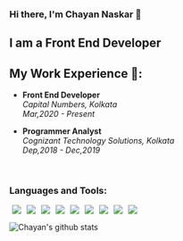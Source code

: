 
### Hi there, I'm Chayan Naskar 👋

  

## I am a Front End Developer

  

## My Work Experience 👷:

-  **Front End Developer**<br />  *Capital Numbers, Kolkata* <br /> *Mar,2020 - Present*

-  **Programmer Analyst**<br /> *Cognizant Technology Solutions, Kolkata* <br/> *Dep,2018 - Dec,2019*

  

<br  />

  

### Languages and Tools:

<img src="https://img.icons8.com/fluent/26/000000/visual-studio-code-2019.png" hspace="5" align="left"/>
<img src="https://img.icons8.com/color/26/000000/html-5.png" hspace="5" align="left"/>
<img src="https://img.icons8.com/color/26/000000/css3.png" hspace="5" align="left"/>
<img src="https://img.icons8.com/color/26/000000/sass.png" hspace="5" align="left"/>
<img src="https://img.icons8.com/color/26/000000/javascript.png" hspace="5" align="left"/>
<img src="https://img.icons8.com/color/26/000000/vue-js.png" hspace="5" align="left"/>
<img src="https://img.icons8.com/color/26/000000/angularjs.png" hspace="5" align="left"/>
<img src="https://img.icons8.com/color/26/000000/git.png" hspace="5" align="left"/>
<img src="https://img.icons8.com/color/26/000000/github.png" hspace="5" align="left"/>

<br />

![Chayan's github stats](https://github-readme-stats.vercel.app/api?username=naskarcn&show_icons=true&theme=radical)
